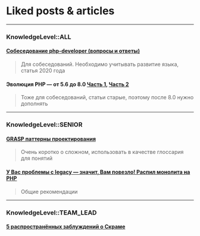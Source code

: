 # Liked posts & articles
<hr>


### KnowledgeLevel::ALL

#### [Собеседование php-developer (вопросы и ответы)](https://habr.com/ru/post/520472/)

> Для собеседований. Необходимо учитывать развитие языка, статья 2020 года

#### Эволюция PHP — от 5.6 до 8.0 [Часть 1](https://habr.com/ru/company/otus/blog/524270/), [Часть 2](https://habr.com/ru/company/otus/blog/524990/) 

> Тоже для собеседований, статьи старые, поэтому после 8.0 нужно дополнять 

<hr>

### KnowledgeLevel::SENIOR


#### [GRASP паттерны проектирования](https://habr.com/ru/post/92570/) 

> Очень коротко о сложном, использовать в качестве глоссария для понятий



#### [У Вас проблемы с legacy — значит, Вам повезло! Распил монолита на PHP](https://habr.com/ru/post/536238/)

> Общие рекомендации

<hr>

### KnowledgeLevel::TEAM_LEAD

#### [5 распространённых заблуждений о Скраме](https://habr.com/ru/company/otus/blog/595439/)

